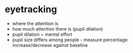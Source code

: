 # eyetracking
- where the attention is
- how much attention there is (pupil dilation)
- pupil dilation ~ mental effort
- pupil size differs among people - measure percentage increase/decrease against baseline

